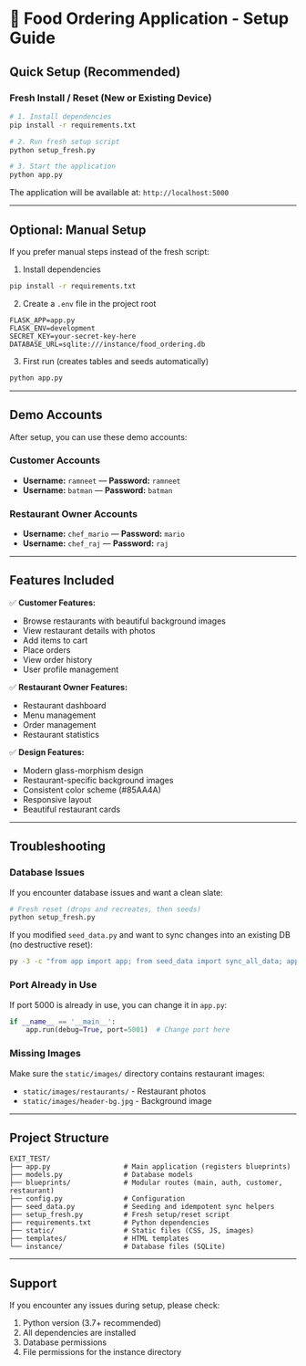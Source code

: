 # 🍕 Food Ordering Application - Setup Guide

## Quick Setup (Recommended)

### Fresh Install / Reset (New or Existing Device)
```bash
# 1. Install dependencies
pip install -r requirements.txt

# 2. Run fresh setup script
python setup_fresh.py

# 3. Start the application
python app.py
```

The application will be available at: `http://localhost:5000`

---


## Optional: Manual Setup

If you prefer manual steps instead of the fresh script:

1) Install dependencies
```bash
pip install -r requirements.txt
```

2) Create a `.env` file in the project root
```env
FLASK_APP=app.py
FLASK_ENV=development
SECRET_KEY=your-secret-key-here
DATABASE_URL=sqlite:///instance/food_ordering.db
```

3) First run (creates tables and seeds automatically)
```bash
python app.py
```

---

## Demo Accounts

After setup, you can use these demo accounts:

### Customer Accounts
- **Username:** `ramneet` — **Password:** `ramneet`
- **Username:** `batman` — **Password:** `batman`

### Restaurant Owner Accounts
- **Username:** `chef_mario` — **Password:** `mario`
- **Username:** `chef_raj` — **Password:** `raj`

---

## Features Included

✅ **Customer Features:**
- Browse restaurants with beautiful background images
- View restaurant details with photos
- Add items to cart
- Place orders
- View order history
- User profile management

✅ **Restaurant Owner Features:**
- Restaurant dashboard
- Menu management
- Order management
- Restaurant statistics

✅ **Design Features:**
- Modern glass-morphism design
- Restaurant-specific background images
- Consistent color scheme (#85AA4A)
- Responsive layout
- Beautiful restaurant cards

---

## Troubleshooting

### Database Issues
If you encounter database issues and want a clean slate:
```bash
# Fresh reset (drops and recreates, then seeds)
python setup_fresh.py
```

If you modified `seed_data.py` and want to sync changes into an existing DB (no destructive reset):
```bash
py -3 -c "from app import app; from seed_data import sync_all_data; app.app_context().push(); sync_all_data()"
```

### Port Already in Use
If port 5000 is already in use, you can change it in `app.py`:
```python
if __name__ == '__main__':
    app.run(debug=True, port=5001)  # Change port here
```

### Missing Images
Make sure the `static/images/` directory contains restaurant images:
- `static/images/restaurants/` - Restaurant photos
- `static/images/header-bg.jpg` - Background image

---

## Project Structure

```
EXIT_TEST/
├── app.py                  # Main application (registers blueprints)
├── models.py               # Database models
├── blueprints/             # Modular routes (main, auth, customer, restaurant)
├── config.py               # Configuration
├── seed_data.py            # Seeding and idempotent sync helpers
├── setup_fresh.py          # Fresh setup/reset script
├── requirements.txt        # Python dependencies
├── static/                 # Static files (CSS, JS, images)
├── templates/              # HTML templates
└── instance/               # Database files (SQLite)
```

---

## Support

If you encounter any issues during setup, please check:
1. Python version (3.7+ recommended)
2. All dependencies are installed
3. Database permissions
4. File permissions for the instance directory

